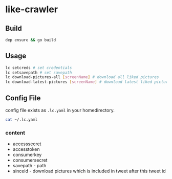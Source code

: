 # like-crawler

## Build
```sh
dep ensure && go build
```

## Usage
```sh
lc setcreds # set credentials
lc setsavepath # set savepath
lc download-pictures-all [screenName] # download all liked pictures
lc download-latest-pictures [screenName] # download latest liked pictures(config file know where to start to download)
```

## Config File
config file exists as `.lc.yaml` in your homedirectory.

```sh
cat ~/.lc.yaml
```

### content
* accesssecret
* accesstoken
* consumerkey
* consumersecret
* savepath - path
* sinceid - download pictures which is included in tweet after this tweet id


